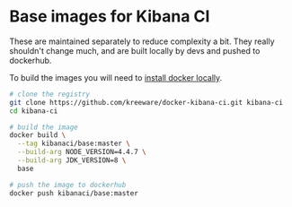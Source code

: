 # Base images for Kibana CI

These are maintained separately to reduce complexity a bit. They really shouldn't change much, and are built locally by devs and pushed to dockerhub.

To build the images you will need to [install docker locally](https://www.docker.com/products/overview).

```sh
# clone the registry
git clone https://github.com/kreeware/docker-kibana-ci.git kibana-ci
cd kibana-ci

# build the image
docker build \
  --tag kibanaci/base:master \
  --build-arg NODE_VERSION=4.4.7 \
  --build-arg JDK_VERSION=8 \
  base

# push the image to dockerhub
docker push kibanaci/base:master
```
